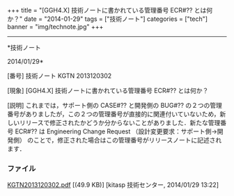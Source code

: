 ﻿+++
title = "[GGH4.X] 技術ノートに書かれている管理番号 ECR#?? とは何か？"
date = "2014-01-29"
tags = ["技術ノート"]
categories = ["tech"]
banner = "img/technote.jpg"
+++

-----------------------------------------------------------------------------------------------------------------------------

*技術ノート

2014/01/29*


[番号]
技術ノート KGTN 2013120302

[現象]
[GGH4.X] 技術ノートに書かれている管理番号 ECR#?? とは何か？

[説明]
これまでは，サポート側の CASE#?? と開発側の BUG#??
の２つの管理番号がありましたが，この２つの管理番号が直接的に関連付いていないため，新しいリリースで修正されたかどうか分からないことがありました．新たな管理番号
ECR#?? は Engineering Change Request
（設計変更要求：サポート側→開発側）
のことで，修正された場合はこの管理番号がリリースノートに記述されます．


### ファイル

 
 


[KGTN2013120302.pdf](http://techreport.kitasp.net/attachments/download/1433/KGTN2013120302.pdf)
 [(49.9 KB)] [kitasp 技術センター, 2014/01/29
13:22]


 


 

